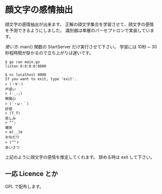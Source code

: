 顔文字の感情抽出
================

顔文字の感情抽出が出来ます。
正解の顔文字集合を学習させて、顔文字の感情を予測できるようにしました。
識別器は単層のパーセプトロンで実装しています。

*使い方:*
main() 関数の StartServer だけ実行させて下さい。
学習には 10秒 ~ 30 秒程時間が掛かるので立ち上がりは遅いです。

    $ go run main.go
    listen 0:0:0:0:8000

    $ nc localhost 8000
    If you want to exit, type 'exit'.
    > (・∀・)
    戸惑い
    > (-_-;)
    無関心
    > (´・ω・｀)
    好感
    > (T_T)
    悲しみ
    > ^^;
    嘲笑
    > m(__)m
    おねだり
    > (^^ゞ
    あいさつ

上記のように顔文字の感情を推定してくれます。
辞める時は exit して下さい。

一応 Licence とか
-----------------

GPL で配布します。



